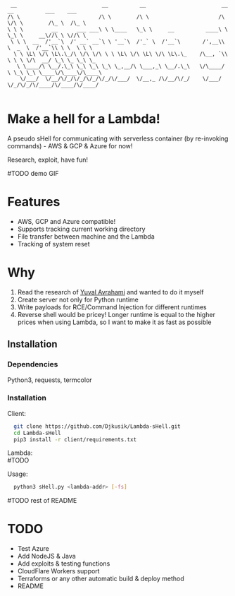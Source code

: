 
```
 __                           __          __                        __  __          ___    ___      
/\ \                         /\ \        /\ \                      /\ \/\ \        /\_ \  /\_ \     
\ \ \         __      ___ ___\ \ \____   \_\ \     __          ____\ \ \_\ \     __\//\ \ \//\ \    
 \ \ \  __  /'__`\  /' __` __`\ \ '__`\  /'_` \  /'__`\       /',__\\ \  _  \  /'__`\\ \ \  \ \ \   
  \ \ \L\ \/\ \L\.\_/\ \/\ \/\ \ \ \L\ \/\ \L\ \/\ \L\.\_    /\__, `\\ \ \ \ \/\  __/ \_\ \_ \_\ \_ 
   \ \____/\ \__/.\_\ \_\ \_\ \_\ \_,__/\ \___,_\ \__/.\_\   \/\____/ \ \_\ \_\ \____\/\____\/\____\
    \/___/  \/__/\/_/\/_/\/_/\/_/\/___/  \/__,_ /\/__/\/_/    \/___/   \/_/\/_/\/____/\/____/\/____/
                                                                                                    
```
# Make a hell for a Lambda! 

A pseudo sHell for communicating with serverless container (by re-invoking commands) - AWS & GCP & Azure for now!

Research, exploit, have fun!

#TODO demo GIF

# Features
- AWS, GCP and Azure compatible!
- Supports tracking current working directory
- File transfer between machine and the Lambda
- Tracking of system reset

# Why

1. Read the research of [Yuval Avrahami](https://unit42.paloaltonetworks.com/gaining-persistency-vulnerable-lambdas/) and wanted to do it myself
2. Create server not only for Python runtime
3. Write payloads for RCE/Command Injection for different runtimes
4. Reverse shell would be pricey! Longer runtime is equal to the higher prices when using Lambda, so I want to make it as fast as possible
## Installation 

### Dependencies

Python3, requests, termcolor

### Installation

Client:
```bash 
  git clone https://github.com/Djkusik/Lambda-sHell.git
  cd Lambda-sHell
  pip3 install -r client/requirements.txt
```
    
Lambda:  
#TODO

Usage:
```bash
  python3 sHell.py <lambda-addr> [-fs]
```
#TODO rest of README

# TODO
+ Test Azure
+ Add NodeJS & Java
+ Add exploits & testing functions
+ CloudFlare Workers support
+ Terraforms or any other automatic build & deploy method
+ README